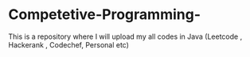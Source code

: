 # Competetive-Programming-
This is a repository where I will upload my all codes in Java (Leetcode , Hackerank , Codechef, Personal etc)
